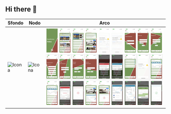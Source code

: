 ## Hi there 👋

<!--
**vittorioPiotti/vittorioPiotti** is a ✨ _special_ ✨ repository because its `README.md` (this file) appears on your GitHub profile.

Here are some ideas to get you started:

- 🔭 I’m currently working on ...
- 🌱 I’m currently learning ...
- 👯 I’m looking to collaborate on ...
- 🤔 I’m looking for help with ...
- 💬 Ask me about ...
- 📫 How to reach me: ...
- 😄 Pronouns: ...
- ⚡ Fun fact: ...
-->

| Sfondo| Nodo | Arco |
| ------------ | ------------ | ------------ |
| <img src="https://github.com/vittorioPiotti/Dijkstra/blob/main/preview.gif" alt="Icona" width="100%"/> | <img src="https://github.com/vittorioPiotti/FilaTreOnline/blob/main/FilaTreOnline/imgs/preview.gif" alt="Icona" width="100%"/> | <img src="https://github.com/vittorioPiotti/Gestione-Hotel-App/blob/main/project/screenshots/preview.png" alt="Icona" />|
